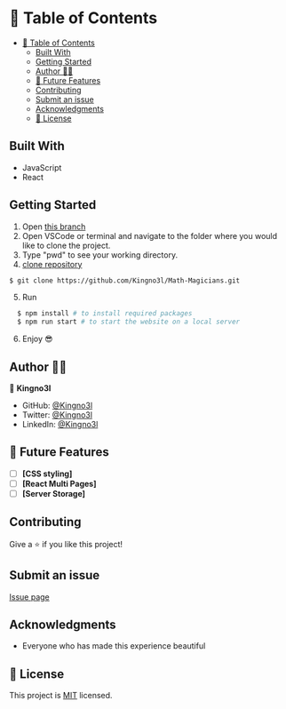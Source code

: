 # 📗 Table of Contents

- [📗 Table of Contents](#-table-of-contents)
  - [Built With](#built-with)
  - [Getting Started](#getting-started)
  - [Author 👱‍♂️](#author-️)
  - [🔭 Future Features ](#-future-features-)
  - [Contributing](#contributing)
  - [Submit an issue](#submit-an-issue)
  - [Acknowledgments](#acknowledgments)
  - [📝 License ](#-license-)

## Built With

- JavaScript
- React

## Getting Started

1. Open [this branch](https://github.com/Kingno3l)
2. Open VSCode or terminal and navigate to the folder where you would like to clone the project.
3. Type "pwd" to see your working directory.
4. [clone repository](https://github.com/Kingno3l/Math-Magicians.git)

```bash
$ git clone https://github.com/Kingno3l/Math-Magicians.git
```

5. Run

```bash
  $ npm install # to install required packages
  $ npm run start # to start the website on a local server
```

6. Enjoy 😎

## Author 👱‍♂️

👤 **Kingno3l**

- GitHub: [@Kingno3l](https://github.com/Kingno3l)
- Twitter: [@Kingno3l](https://twitter.com/Kingno3l_)
- LinkedIn: [@Kingno3l](https://www.linkedin.com/in/Kingno3l)

## 🔭 Future Features <a name="future-features"></a>

- [ ] **[CSS styling]**
- [ ] **[React Multi Pages]**
- [ ] **[Server Storage]**

## Contributing

Give a ⭐️ if you like this project!

## Submit an issue

[Issue page](https://github.com/kingo3l/Math-magicians/issues)

## Acknowledgments

- Everyone who has made this experience beautiful

## 📝 License <a name="license"></a>

This project is [MIT](https://github.com/Kingno3l/Math-Magicians/blob/main/LICENSE) licensed.